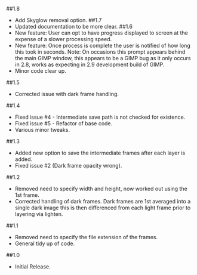 ##1.8
* Add Skyglow removal option.
##1.7
* Updated documentation to be more clear.
##1.6
* New feature: User can opt to have progress displayed to screen at the expense of a slower processing speed.
* New feature: Once process is complete the user is notified of how long this took in seconds. Note: On occasions this prompt appears behind the main GIMP window, this appears to be a GIMP bug as it only occurs in 2.8, works as expecting in 2.9 development build of GIMP.
* Minor code clear up.

##1.5
* Corrected issue with dark frame handling.

##1.4
* Fixed issue #4 - Intermediate save path is not checked for existence.
* Fixed issue #5 - Refactor of base code.
* Various minor tweaks.

##1.3
* Added new option to save the intermediate frames after each layer is added.
* Fixed issue #2 (Dark frame opacity wrong).

##1.2
* Removed need to specify width and height, now worked out using the 1st frame.
* Corrected handling of dark frames.  Dark frames are 1st averaged into a single dark image this is then differenced from each light frame prior to layering via lighten.

##1.1
* Removed need to specify the file extension of the frames.
* General tidy up of code.

##1.0
* Initial Release.
